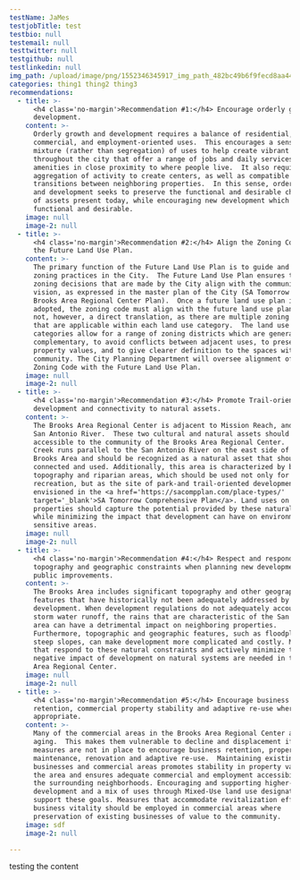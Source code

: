 ```yaml
---
testName: JaMes
testjobTitle: test
testbio: null
testemail: null
testtwitter: null
testgithub: null
testlinkedin: null
img_path: /upload/image/png/1552346345917_img_path_482bc49b6f9fecd8aa4443ca379bbd69.png
categories: thing1 thing2 thing3
recommendations:
  - title: >-
      <h4 class='no-margin'>Recommendation #1:</h4> Encourage orderly growth and
      development.
    content: >-
      Orderly growth and development requires a balance of residential,
      commercial, and employment-oriented uses.  This encourages a sensible
      mixture (rather than segregation) of uses to help create vibrant areas
      throughout the city that offer a range of jobs and daily services and
      amenities in close proximity to where people live.  It also requires
      aggregation of activity to create centers, as well as compatible
      transitions between neighboring properties.  In this sense, orderly growth
      and development seeks to preserve the functional and desirable character
      of assets present today, while encouraging new development which is also
      functional and desirable.
    image: null
    image-2: null
  - title: >-
      <h4 class='no-margin'>Recommendation #2:</h4> Align the Zoning Code with
      the Future Land Use Plan.
    content: >-
      The primary function of the Future Land Use Plan is to guide and inform
      zoning practices in the City.  The Future Land Use Plan ensures that
      zoning decisions that are made by the City align with the community’s
      vision, as expressed in the master plan of the City (SA Tomorrow and the
      Brooks Area Regional Center Plan).  Once a future land use plan is
      adopted, the zoning code must align with the future land use plan It is
      not, however, a direct translation, as there are multiple zoning districts
      that are applicable within each land use category.  The land use
      categories allow for a range of zoning districts which are generally
      complementary, to avoid conflicts between adjacent uses, to preserve
      property values, and to give clearer definition to the spaces within the
      community. The City Planning Department will oversee alignment of the
      Zoning Code with the Future Land Use Plan.
    image: null
    image-2: null
  - title: >-
      <h4 class='no-margin'>Recommendation #3:</h4> Promote Trail-oriented
      development and connectivity to natural assets.
    content: >-
      The Brooks Area Regional Center is adjacent to Mission Reach, and to the
      San Antonio River.  These two cultural and natural assets should to be
      accessible to the community of the Brooks Area Regional Center.  Salado
      Creek runs parallel to the San Antonio River on the east side of the
      Brooks Area and should be recognized as a natural asset that should be
      connected and used. Additionally, this area is characterized by beautiful
      topography and riparian areas, which should be used not only for
      recreation, but as the site of park-and trail-oriented development as
      envisioned in the <a href='https://sacompplan.com/place-types/'
      target='_blank'>SA Tomorrow Comprehensive Plan</a>. Land uses on adjacent
      properties should capture the potential provided by these natural assets,
      while minimizing the impact that development can have on environmentally
      sensitive areas.
    image: null
    image-2: null
  - title: >-
      <h4 class='no-margin'>Recommendation #4:</h4> Respect and respond to
      topography and geographic constraints when planning new development and
      public improvements.
    content: >-
      The Brooks Area includes significant topography and other geographic
      features that have historically not been adequately addressed by
      development. When development regulations do not adequately account for
      storm water runoff, the rains that are characteristic of the San Antonio
      area can have a detrimental impact on neighboring properties. 
      Furthermore, topographic and geographic features, such as floodplains and
      steep slopes, can make development more complicated and costly. Measures
      that respond to these natural constraints and actively minimize the
      negative impact of development on natural systems are needed in the Brooks
      Area Regional Center.
    image: null
    image-2: null
  - title: >-
      <h4 class='no-margin'>Recommendation #5:</h4> Encourage business
      retention, commercial property stability and adaptive re-use where
      appropriate.
    content: >-
      Many of the commercial areas in the Brooks Area Regional Center are
      aging.  This makes them vulnerable to decline and displacement if land use
      measures are not in place to encourage business retention, property
      maintenance, renovation and adaptive re-use.  Maintaining existing
      businesses and commercial areas promotes stability in property values for
      the area and ensures adequate commercial and employment accessibility for
      the surrounding neighborhoods. Encouraging and supporting higher-intensity
      development and a mix of uses through Mixed-Use land use designations can
      support these goals. Measures that accommodate revitalization efforts and
      business vitality should be employed in commercial areas where
      preservation of existing businesses of value to the community.
    image: sdf
    image-2: null

---
```

<p>testing the content</p>
